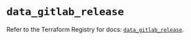 # `data_gitlab_release`

Refer to the Terraform Registry for docs: [`data_gitlab_release`](https://registry.terraform.io/providers/gitlabhq/gitlab/17.11.0/docs/data-sources/release).
